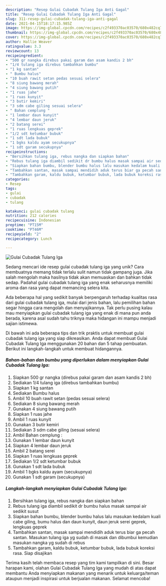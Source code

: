 ```yaml
---
description: "Resep Gulai Cubadak Tulang Iga Anti Gagal"
title: "Resep Gulai Cubadak Tulang Iga Anti Gagal"
slug: 311-resep-gulai-cubadak-tulang-iga-anti-gagal
date: 2021-04-15T18:17:15.985Z
image: https://img-global.cpcdn.com/recipes/c2f493370ac03570/680x482cq70/gulai-cubadak-tulang-iga-foto-resep-utama.jpg
thumbnail: https://img-global.cpcdn.com/recipes/c2f493370ac03570/680x482cq70/gulai-cubadak-tulang-iga-foto-resep-utama.jpg
cover: https://img-global.cpcdn.com/recipes/c2f493370ac03570/680x482cq70/gulai-cubadak-tulang-iga-foto-resep-utama.jpg
author: Hallie Weaver
ratingvalue: 3.3
reviewcount: 13
recipeingredient:
- "500 gr nangka direbus pakai garam dan asam kandis 2 bh"
- "1/4 tulang iga direbus tambahkan bumbu"
- "1 kg santan"
- " Bumbu halus"
- "10 buah rawit setan pedas sesuai selera"
- "8 siung bawang merah"
- "4 siung bawang putih"
- "1 ruas jahe"
- "1 ruas kunyit"
- "3 butir kemiri"
- "3 sdm cabe giling sesuai selera"
- " Bahan cemplung "
- "1 lembar daun kunyit"
- "4 lembar daun jeruk"
- "2 batang serei"
- "1 ruas lengkuas geprek"
- "1/2 sdt ketumbar bubuk"
- "1 sdt lada bubuk"
- "1 bgks kaldu ayam secukupnya"
- "1 sdt garam secukupnya"
recipeinstructions:
- "Bersihkan tulang iga, rebus nangka dan siapkan bahan"
- "Rebus tulang iga diambil sedikit dr bumbu halus masak sampai air sedikit susut"
- "Siapkan bahan bumbu, blender bumbu halus lalu masukan kedalam kuali cabe giling, bumu halus dan daun kunyit, daun jeruk serei geprek, lengkuas geprek"
- "Tambahkan santan, masak sampai mendidih aduk terus biar ga pecah santan. Masukan tulang iga yg sudah di masak dan dibumbui kemudian masukan nangka yg sudah di rebus"
- "Tambahkan garam, kaldu bubuk, ketumbar bubuk, lada bubuk koreksi rasa. Siap disajikan"
categories:
- Resep
tags:
- gulai
- cubadak
- tulang

katakunci: gulai cubadak tulang 
nutrition: 212 calories
recipecuisine: Indonesian
preptime: "PT15M"
cooktime: "PT46M"
recipeyield: "2"
recipecategory: Lunch

---
```



![Gulai Cubadak Tulang Iga](https://img-global.cpcdn.com/recipes/c2f493370ac03570/680x482cq70/gulai-cubadak-tulang-iga-foto-resep-utama.jpg)

Sedang mencari ide resep gulai cubadak tulang iga yang unik? Cara membuatnya memang tidak terlalu sulit namun tidak gampang juga. Jika salah mengolah maka hasilnya tidak akan memuaskan dan bahkan tidak sedap. Padahal gulai cubadak tulang iga yang enak seharusnya memiliki aroma dan rasa yang dapat memancing selera kita.



Ada beberapa hal yang sedikit banyak berpengaruh terhadap kualitas rasa dari gulai cubadak tulang iga, mulai dari jenis bahan, lalu pemilihan bahan segar hingga cara mengolah dan menyajikannya. Tak perlu pusing kalau mau menyiapkan gulai cubadak tulang iga yang enak di mana pun anda berada, karena asal sudah tahu triknya maka hidangan ini mampu menjadi sajian istimewa.


Di bawah ini ada beberapa tips dan trik praktis untuk membuat gulai cubadak tulang iga yang siap dikreasikan. Anda dapat membuat Gulai Cubadak Tulang Iga menggunakan 20 bahan dan 5 tahap pembuatan. Berikut ini langkah-langkah untuk membuat hidangannya.

<!--inarticleads1-->

##### Bahan-bahan dan bumbu yang diperlukan dalam menyiapkan Gulai Cubadak Tulang Iga:

1. Siapkan 500 gr nangka (direbus pakai garam dan asam kandis 2 bh)
1. Sediakan 1/4 tulang iga (direbus tambahkan bumbu)
1. Siapkan 1 kg santan
1. Sediakan  Bumbu halus
1. Ambil 10 buah rawit setan (pedas sesuai selera)
1. Sediakan 8 siung bawang merah
1. Gunakan 4 siung bawang putih
1. Siapkan 1 ruas jahe
1. Ambil 1 ruas kunyit
1. Gunakan 3 butir kemiri
1. Sediakan 3 sdm cabe giling (sesuai selera)
1. Ambil  Bahan cemplung :
1. Gunakan 1 lembar daun kunyit
1. Siapkan 4 lembar daun jeruk
1. Ambil 2 batang serei
1. Siapkan 1 ruas lengkuas geprek
1. Sediakan 1/2 sdt ketumbar bubuk
1. Gunakan 1 sdt lada bubuk
1. Ambil 1 bgks kaldu ayam (secukupnya)
1. Gunakan 1 sdt garam (secukupnya)




<!--inarticleads2-->

##### Langkah-langkah menyiapkan Gulai Cubadak Tulang Iga:

1. Bersihkan tulang iga, rebus nangka dan siapkan bahan
1. Rebus tulang iga diambil sedikit dr bumbu halus masak sampai air sedikit susut
1. Siapkan bahan bumbu, blender bumbu halus lalu masukan kedalam kuali cabe giling, bumu halus dan daun kunyit, daun jeruk serei geprek, lengkuas geprek
1. Tambahkan santan, masak sampai mendidih aduk terus biar ga pecah santan. Masukan tulang iga yg sudah di masak dan dibumbui kemudian masukan nangka yg sudah di rebus
1. Tambahkan garam, kaldu bubuk, ketumbar bubuk, lada bubuk koreksi rasa. Siap disajikan




Terima kasih telah membaca resep yang tim kami tampilkan di sini. Besar harapan kami, olahan Gulai Cubadak Tulang Iga yang mudah di atas dapat membantu Anda menyiapkan makanan yang menarik untuk keluarga/teman ataupun menjadi inspirasi untuk berjualan makanan. Selamat mencoba!
